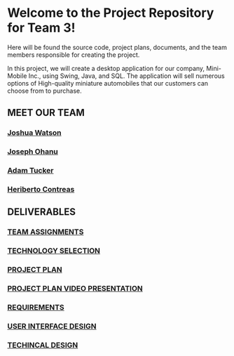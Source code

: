 # Welcome to the Project Repository for Team 3!

Here will be found the source code, project plans, documents, and the team members responsible for creating the project.

In this project, we will create a desktop application for our company, Mini-Mobile Inc., using Swing, Java, and SQL.
The application will sell numerous options of High-quality miniature automobiles that our customers can choose from to purchase.

## MEET OUR TEAM

### [**Joshua Watson**](https://github.com/jwats164/Team3Project/blob/main/Joshua-Watson-Resume.md)


### [**Joseph Ohanu**](https://github.com/jwats164/Team3Project/blob/main/Joseph-Ohanu-Resume.md)


### [**Adam Tucker**](https://github.com/jwats164/Team3Project/blob/main/Adam-Tucker-Resume.md)


### [**Heriberto Contreas**](https://github.com/jwats164/Team3Project/blob/main/Heriberto-Contreras_Resume.md)


## DELIVERABLES


### [TEAM ASSIGNMENTS](https://github.com/jwats164/Team3Project/blob/main/Team-Assignments.md)


### [TECHNOLOGY SELECTION](https://github.com/jwats164/Team3Project/blob/main/Technology-Description.md)


### [PROJECT PLAN](https://adkisson-swe-f23.youtrack.cloud/gantt-charts/174-22)


### [PROJECT PLAN VIDEO PRESENTATION](https://screenpal.com/watch/c06IcCV58G3)


### [REQUIREMENTS](https://github.com/jwats164/Team3Project/tree/main/Requirements)


### [USER INTERFACE DESIGN](https://github.com/jwats164/Team3Project/tree/main/User%20Interface%20Design)


### [TECHINCAL DESIGN](https://github.com/jwats164/Team3Project/tree/main/Technical%20Design)
